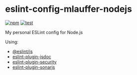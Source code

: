 # eslint-config-mlauffer-nodejs

[![npm](https://img.shields.io/npm/v/eslint-config-mlauffer-nodejs)](https://www.npmjs.com/package/eslint-config-mlauffer-nodejs) [![test](https://github.com/mauriciolauffer/eslint-config-mlauffer-nodejs/actions/workflows/test.yml/badge.svg)](https://github.com/mauriciolauffer/eslint-config-mlauffer-nodejs/actions/workflows/test.yml)

My personal ESLint config for Node.js

Using:

- [@eslint/js](https://www.npmjs.com/package/@eslint/js)
- [eslint-plugin-jsdoc](https://www.npmjs.com/package/eslint-plugin-jsdoc)
- [eslint-plugin-security](https://www.npmjs.com/package/eslint-plugin-security)
- [eslint-plugin-sonarjs](https://www.npmjs.com/package/eslint-plugin-sonarjs)
